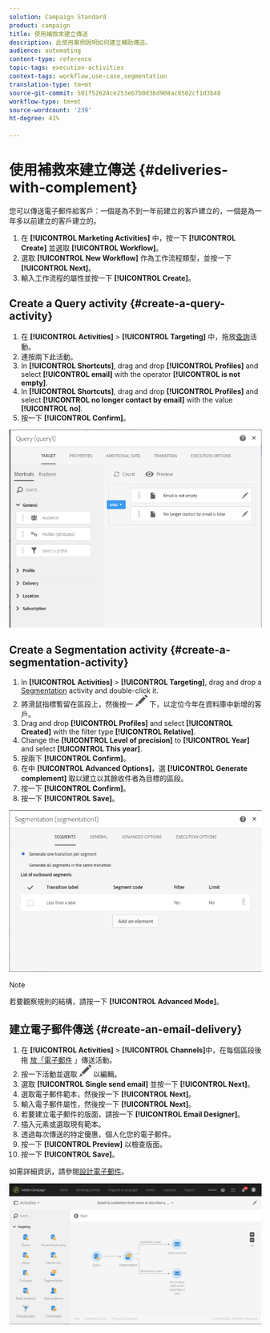 ```yaml
---
solution: Campaign Standard
product: campaign
title: 使用補救來建立傳送
description: 此使用案例說明如何建立輔助傳送。
audience: automating
content-type: reference
topic-tags: execution-activities
context-tags: workflow,use-case,segmentation
translation-type: tm+mt
source-git-commit: 501f52624ce253eb7b0d36d908ac8502cf1d3b48
workflow-type: tm+mt
source-wordcount: '239'
ht-degree: 41%

---
```



# 使用補救來建立傳送 {#deliveries-with-complement}

您可以傳送電子郵件給客戶：一個是為不到一年前建立的客戶建立的，一個是為一年多以前建立的客戶建立的。

1. 在 **[!UICONTROL Marketing Activities]** 中，按一下 **[!UICONTROL Create]** 並選取 **[!UICONTROL Workflow]**。
1. 選取 **[!UICONTROL New Workflow]** 作為工作流程類型，並按一下 **[!UICONTROL Next]**。
1. 輸入工作流程的屬性並按一下 **[!UICONTROL Create]**。

## Create a Query activity {#create-a-query-activity}

1. 在 **[!UICONTROL Activities]** > **[!UICONTROL Targeting]** 中，拖放[查詢](../../automating/using/query.md)活動。
1. 連按兩下此活動。
1. In **[!UICONTROL Shortcuts]**, drag and drop **[!UICONTROL Profiles]** and select **[!UICONTROL email]** with the operator **[!UICONTROL is not empty]**.
1. In **[!UICONTROL Shortcuts]**, drag and drop **[!UICONTROL Profiles]** and select **[!UICONTROL no longer contact by email]** with the value **[!UICONTROL no]**.
1. 按一下 **[!UICONTROL Confirm]**。

![](assets/wf-complement-query.png)

## Create a Segmentation activity {#create-a-segmentation-activity}

1. In **[!UICONTROL Activities]** > **[!UICONTROL Targeting]**, drag and drop a [Segmentation](../../automating/using/segmentation.md) activity and double-click it.
1. 將滑鼠指標暫留在區段上，然後按一 ![](assets/edit_darkgrey-24px.png) 下，以定位今年在資料庫中新增的客戶。
1. Drag and drop **[!UICONTROL Profiles]** and select **[!UICONTROL Created]** with the filter type **[!UICONTROL Relative]**.
1. Change the **[!UICONTROL Level of precision]** to **[!UICONTROL Year]** and select **[!UICONTROL This year]**.
1. 按兩下 **[!UICONTROL Confirm]**。
1. 在中 **[!UICONTROL Advanced Options]**，選 **[!UICONTROL Generate complement]** 取以建立以其餘收件者為目標的區段。
1. 按一下 **[!UICONTROL Confirm]**。
1. 按一下 **[!UICONTROL Save]**。

![](assets/wf-complement-segmentation.png)

>[!NOTE]
>
>若要觀察規則的結構，請按一下 **[!UICONTROL Advanced Mode]**。

## 建立電子郵件傳送 {#create-an-email-delivery}

1. 在 **[!UICONTROL Activities]** > **[!UICONTROL Channels]**&#x200B;中，在每個區段後拖 [放「電子郵件](../../automating/using/email-delivery.md) 」傳送活動。
1. 按一下活動並選取 ![](assets/edit_darkgrey-24px.png) 以編輯。
1. 選取 **[!UICONTROL Single send email]** 並按一下 **[!UICONTROL Next]**。
1. 選取電子郵件範本，然後按一下 **[!UICONTROL Next]**。
1. 輸入電子郵件屬性，然後按一下 **[!UICONTROL Next]**。
1. 若要建立電子郵件的版面，請按一下 **[!UICONTROL Email Designer]**。
1. 插入元素或選取現有範本。
1. 透過每次傳送的特定優惠，個人化您的電子郵件。
1. 按一下 **[!UICONTROL Preview]** 以檢查版面。
1. 按一下 **[!UICONTROL Save]**。

如需詳細資訊，請參閱[設計電子郵件](../../designing/using/designing-from-scratch.md#designing-an-email-content-from-scratch)。

![](assets/wf-deliveries-with-a-complement.png)
